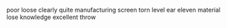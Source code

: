 poor loose clearly quite manufacturing screen torn level ear eleven material lose knowledge excellent throw